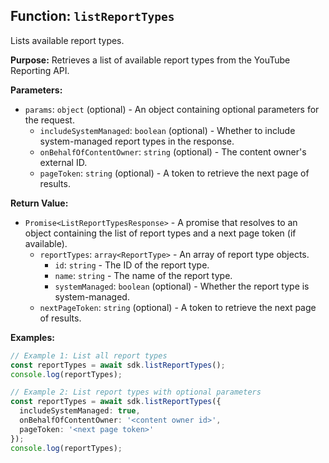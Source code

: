 ## Function: `listReportTypes`

Lists available report types.

**Purpose:**
Retrieves a list of available report types from the YouTube Reporting API.

**Parameters:**

- `params`: `object` (optional) - An object containing optional parameters for the request.
  - `includeSystemManaged`: `boolean` (optional) - Whether to include system-managed report types in the response.
  - `onBehalfOfContentOwner`: `string` (optional) - The content owner's external ID.
  - `pageToken`: `string` (optional) - A token to retrieve the next page of results.

**Return Value:**

- `Promise<ListReportTypesResponse>` - A promise that resolves to an object containing the list of report types and a next page token (if available).
  - `reportTypes`: `array<ReportType>` - An array of report type objects.
    - `id`: `string` - The ID of the report type.
    - `name`: `string` - The name of the report type.
    - `systemManaged`: `boolean` (optional) - Whether the report type is system-managed.
  - `nextPageToken`: `string` (optional) - A token to retrieve the next page of results.

**Examples:**

```typescript
// Example 1: List all report types
const reportTypes = await sdk.listReportTypes();
console.log(reportTypes);

// Example 2: List report types with optional parameters
const reportTypes = await sdk.listReportTypes({
  includeSystemManaged: true,
  onBehalfOfContentOwner: '<content owner id>',
  pageToken: '<next page token>'
});
console.log(reportTypes);
```